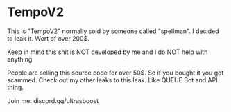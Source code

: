 # TempoV2
This is "TempoV2" normally sold by someone called "spellman". I decided to leak it. Wort of over 200$. 

Keep in mind this shit is NOT developed by me and I do NOT help with anything.

People are selling this source code for over 50$. So if you bought it you got scammed.
Check out my other leaks to this leak. Like QUEUE Bot and API thing.

Join me:
discord.gg/ultrasboost

